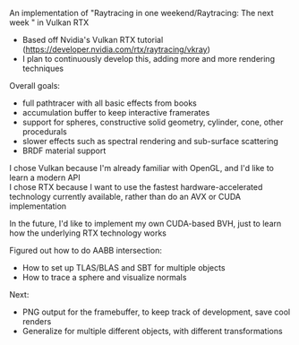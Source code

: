 An implementation of "Raytracing in one weekend/Raytracing: The next week " in Vulkan RTX

* Based off Nvidia's Vulkan RTX tutorial (https://developer.nvidia.com/rtx/raytracing/vkray)
* I plan to continuously develop this, adding more and more rendering techniques

Overall goals:
* full pathtracer with all basic effects from books
* accumulation buffer to keep interactive framerates
* support for spheres, constructive solid geometry, cylinder, cone, other procedurals
* slower effects such as spectral rendering and sub-surface scattering
* BRDF material support

I chose Vulkan because I'm already familiar with OpenGL, and I'd like to learn a modern API  
I chose RTX because I want to use the fastest hardware-accelerated technology currently available, rather than do an AVX or CUDA implementation  

In the future, I'd like to implement my own CUDA-based BVH, just to learn how the underlying RTX technology works




Figured out how to do AABB intersection:
* How to set up TLAS/BLAS and SBT for multiple objects
* How to trace a sphere and visualize normals

Next:
* PNG output for the framebuffer, to keep track of development, save cool renders
* Generalize for multiple different objects, with different transformations
